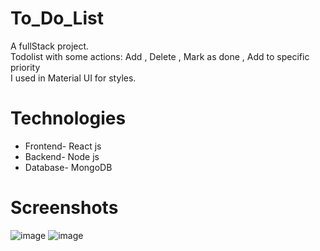 # To_Do_List

A fullStack project. <br/>
Todolist with some actions: Add , Delete , Mark as done , Add to specific priority  <br/>
I used in Material UI for styles. <br/>

# Technologies
<ul>
  <li>Frontend- React js</li>
  <li>Backend- Node js</li>
  <li>Database- MongoDB</li>
</ul>

# Screenshots

![image](https://user-images.githubusercontent.com/94290807/194543487-9ac59668-ed33-48eb-97bd-48964e0d869e.png)
![image](https://user-images.githubusercontent.com/94290807/194543265-07d49722-f6fa-4700-9d97-e5e0f41c3df9.png)
